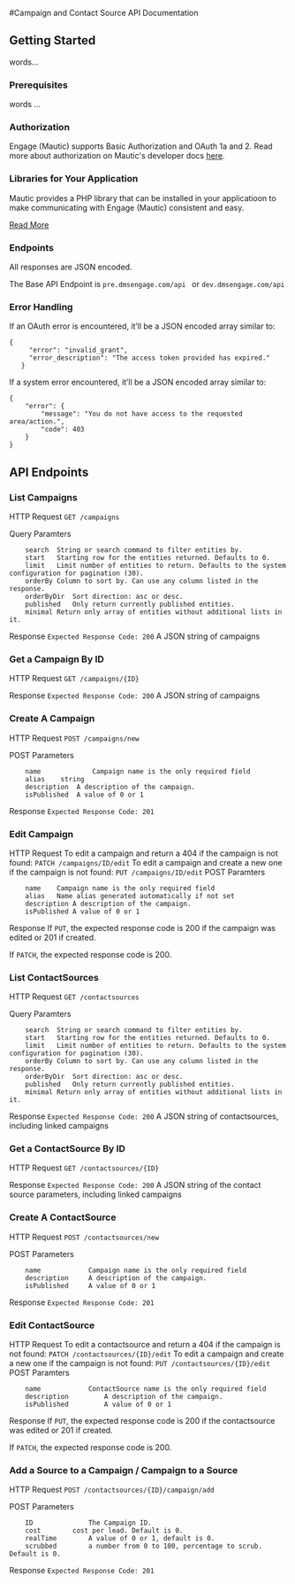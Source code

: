 #Campaign and Contact Source API Documentation

## Getting Started

words...

### Prerequisites

words ...

### Authorization
Engage (Mautic) supports Basic Authorization and OAuth 1a and 2.
Read more about authorization on Mautic's developer docs [here](https://developer.mautic.org/?php#authorization).

### Libraries for Your Application

Mautic provides a PHP library that can be installed in your applicatioon to make 
communicating with Engage (Mautic) consistent and easy.

[Read More](https://developer.mautic.org/?php#libraries)


### Endpoints
All responses are JSON encoded.

The Base API Endpoint is 
```pre.dmsengage.com/api ```
 or 
```dev.dmsengage.com/api```

### Error Handling
If an OAuth error is encountered, it’ll be a JSON encoded array similar to:
 ```
 {
      "error": "invalid_grant",
      "error_description": "The access token provided has expired."
    }
 ```
    
If a system error encountered, it’ll be a JSON encoded array similar to:  
```
{
    "error": {
        "message": "You do not have access to the requested area/action.",
        "code": 403
    }
}
```

## API Endpoints

### List Campaigns 
HTTP Request
```GET /campaigns```

Query Paramters
```
    search	String or search command to filter entities by.
    start	Starting row for the entities returned. Defaults to 0.
    limit	Limit number of entities to return. Defaults to the system configuration for pagination (30).
    orderBy	Column to sort by. Can use any column listed in the response.
    orderByDir	Sort direction: asc or desc.
    published	Only return currently published entities.
    minimal	Return only array of entities without additional lists in it.
```

Response
```Expected Response Code: 200```
A JSON string of campaigns

### Get a Campaign By ID
HTTP Request
```GET /campaigns/{ID}```

Response
```Expected Response Code: 200```
A JSON string of campaigns

### Create A Campaign
HTTP Request
```POST /campaigns/new```

POST Parameters
```
    name	         Campaign name is the only required field
    alias	 string
    description	 A description of the campaign.
    isPublished	 A value of 0 or 1
```
Response
```Expected Response Code: 201```

### Edit Campaign
HTTP Request
To edit a campaign and return a 404 if the campaign is not found:
```PATCH /campaigns/ID/edit```
To edit a campaign and create a new one if the campaign is not found:
```PUT /campaigns/ID/edit```
POST Paramters
```
    name	Campaign name is the only required field
    alias	Name alias generated automatically if not set
    description	A description of the campaign.
    isPublished	A value of 0 or 1
```
Response
If ```PUT```, the expected response code is 200 if the campaign was edited or 201 if created.

If ```PATCH```, the expected response code is 200.

### List ContactSources 
HTTP Request
```GET /contactsources```

Query Paramters
```
    search	String or search command to filter entities by.
    start	Starting row for the entities returned. Defaults to 0.
    limit	Limit number of entities to return. Defaults to the system configuration for pagination (30).
    orderBy	Column to sort by. Can use any column listed in the response.
    orderByDir	Sort direction: asc or desc.
    published	Only return currently published entities.
    minimal	Return only array of entities without additional lists in it.
```

Response
```Expected Response Code: 200```
A JSON string of contactsources, including linked campaigns

### Get a ContactSource By ID
HTTP Request
```GET /contactsources/{ID}```

Response
```Expected Response Code: 200```
A JSON string of the contact source parameters, including linked campaigns

### Create A ContactSource
HTTP Request
```POST /contactsources/new```

POST Parameters
```
    name            Campaign name is the only required field
    description	    A description of the campaign.
    isPublished	    A value of 0 or 1
```
Response
```Expected Response Code: 201```

### Edit ContactSource
HTTP Request
To edit a contactsource and return a 404 if the campaign is not found:
```PATCH /contactsources/{ID}/edit```
To edit a campaign and create a new one if the campaign is not found:
```PUT /contactsources/{ID}/edit```
POST Paramters
```
    name	        ContactSource name is the only required field
    description	        A description of the campaign.
    isPublished	        A value of 0 or 1
```
Response
If ```PUT```, the expected response code is 200 if the contactsource was edited or 201 if created.

If ```PATCH```, the expected response code is 200.

### Add a Source to a Campaign / Campaign to a Source
HTTP Request
```POST /contactsources/{ID}/campaign/add```

POST Parameters
```
    ID              The Campaign ID.
    cost	    cost per lead. Default is 0.
    realTime	    A value of 0 or 1, default is 0.
    scrubbed        a number from 0 to 100, percentage to scrub. Default is 0.     
```
Response
```Expected Response Code: 201```